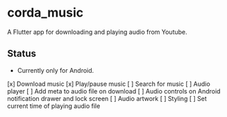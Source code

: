 # corda_music

A Flutter app for downloading and playing audio from Youtube.

## Status

- Currently only for Android.

[x] Download music
[x] Play/pause music
[ ] Search for music
[ ] Audio player
[ ] Add meta to audio file on download
[ ] Audio controls on Android notification drawer and lock screen
[ ] Audio artwork
[ ] Styling
[ ] Set current time of playing audio file
